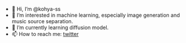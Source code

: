 - 👋 Hi, I’m @kohya-ss
- 👀 I’m interested in machine learning, especially image generation and music source separation.
- 🌱 I’m currently learning diffusion model.
- 📫 How to reach me: [twitter](https://twitter.com/kohya_tech/)

<!---
- 💞️ I’m looking to collaborate on ...
kohya-ss/kohya-ss is a ✨ special ✨ repository because its `README.md` (this file) appears on your GitHub profile.
You can click the Preview link to take a look at your changes.
--->
